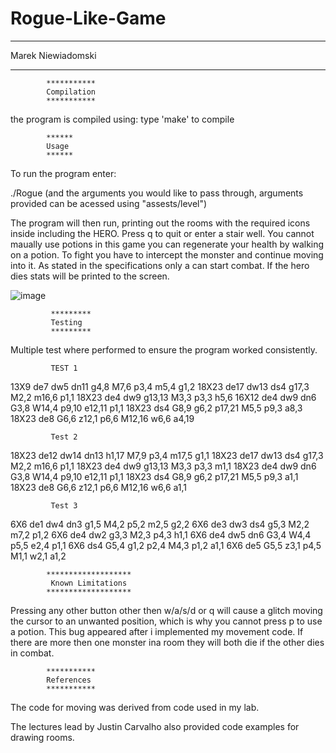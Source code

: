 # Rogue-Like-Game

**************************************
Marek Niewiadomski    
**************************************

            ***********
            Compilation
            ***********

 the program is compiled using:
  type 'make' to compile

            ******
            Usage
            ******

 To run the program enter:
    
  ./Rogue (and the arguments you would like to pass through, arguments provided can be acessed using "assests/level")
    
 The program will then run, printing out the rooms with the required icons inside including the HERO. Press q to quit or enter a stair well.
 You cannot maually use potions in this game you can regenerate your health by walking on a potion. To fight you have to intercept the monster 
 and continue moving into it. As stated in the specifications only a can start combat. If the hero dies stats will be printed to the screen.
 
![image](https://i.imgur.com/Oq409aY.png)
 
             *********
             Testing
             *********
             
Multiple test where performed to ensure the program worked consistently.
             
             TEST 1
             
13X9 de7 dw5 dn11 g4,8 M7,6 p3,4 m5,4 g1,2
18X23 de17 dw13 ds4 g17,3 M2,2 m16,6 p1,1
18X23 de4 dw9 g13,13 M3,3 p3,3 h5,6
16X12 de4 dw9 dn6 G3,8 W14,4 p9,10 e12,11 p1,1
18X23 ds4 G8,9 g6,2 p17,21 M5,5 p9,3 a8,3
18X23 de8 G6,6 z12,1 p6,6 M12,16 w6,6 a4,19

             Test 2
             
18X23 de12 dw14 dn13 h1,17 M7,9 p3,4 m17,5 g1,1
18X23 de17 dw13 ds4 g17,3 M2,2 m16,6 p1,1
18X23 de4 dw9 g13,13 M3,3 p3,3 m1,1
18X23 de4 dw9 dn6 G3,8 W14,4 p9,10 e12,11 p1,1
18X23 ds4 G8,9 g6,2 p17,21 M5,5 p9,3 a1,1
18X23 de8 G6,6 z12,1 p6,6 M12,16 w6,6 a1,1

             Test 3
             
6X6 de1 dw4 dn3 g1,5 M4,2 p5,2 m2,5 g2,2
6X6 de3 dw3 ds4 g5,3 M2,2 m7,2 p1,2
6X6 de4 dw2 g3,3 M2,3 p4,3 h1,1
6X6 de4 dw5 dn6 G3,4 W4,4 p5,5 e2,4 p1,1
6X6 ds4 G5,4 g1,2 p2,4 M4,3 p1,2 a1,1
6X6 de5 G5,5 z3,1 p4,5 M1,1 w2,1 a1,2


            *******************
             Known Limitations
            *******************
 
 Pressing any other button other then w/a/s/d or q will cause a glitch moving the cursor to an unwanted position, which is why you cannot press p to use a potion. This bug appeared after i
 implemented my movement code. If there are more then one monster ina room they will both die if the other dies in combat. 
 
            ***********
            References
            ***********
        
 The code for moving was derived from code used in my lab.
 
 The lectures lead by Justin Carvalho also provided code examples for drawing rooms.
